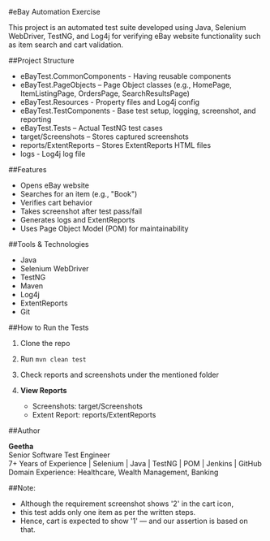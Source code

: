 #eBay Automation Exercise

This project is an automated test suite developed using Java, Selenium WebDriver, TestNG, and Log4j for verifying eBay website functionality such as item search and cart validation.

##Project Structure

- eBayTest.CommonComponents - Having reusable components
- eBayTest.PageObjects – Page Object classes (e.g., HomePage, ItemListingPage, OrdersPage, SearchResultsPage)
- eBayTest.Resources - Property files and Log4j config
- eBayTest.TestComponents -  Base test setup, logging, screenshot, and reporting
- eBayTest.Tests – Actual TestNG test cases
- target/Screenshots – Stores captured screenshots
- reports/ExtentReports – Stores ExtentReports HTML files
- logs - Log4j log file

##Features

- Opens eBay website
- Searches for an item (e.g., "Book")
- Verifies cart behavior
- Takes screenshot after test pass/fail
- Generates logs and ExtentReports
- Uses Page Object Model (POM) for maintainability

##Tools & Technologies

- Java
- Selenium WebDriver
- TestNG
- Maven
- Log4j
- ExtentReports
- Git

##How to Run the Tests

1. Clone the repo
2. Run `mvn clean test`
3. Check reports and screenshots under the mentioned folder

4. **View Reports**
   - Screenshots: target/Screenshots
   - Extent Report:  reports/ExtentReports

##Author

**Geetha**  
Senior Software Test Engineer  
7+ Years of Experience | Selenium | Java | TestNG | POM | Jenkins | GitHub  
Domain Experience: Healthcare, Wealth Management, Banking


##Note:
   * Although the requirement screenshot shows '2' in the cart icon,
   * this test adds only one item as per the written steps.
   * Hence, cart is expected to show '1' — and our assertion is based on that.

